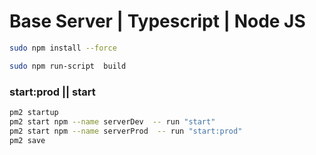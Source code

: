 # Base Server | Typescript | Node JS 

```sh
sudo npm install --force 

```

```sh
sudo npm run-script  build
```

### start:prod || start 
```sh
pm2 startup
pm2 start npm --name serverDev  -- run "start" 
pm2 start npm --name serverProd  -- run "start:prod" 
pm2 save
``` 

